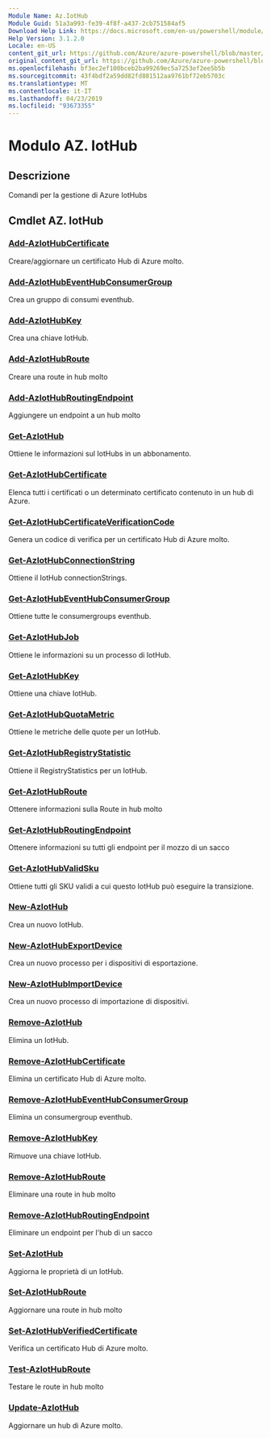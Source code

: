 ```yaml
---
Module Name: Az.IotHub
Module Guid: 51a3a993-fe39-4f8f-a437-2cb751584af5
Download Help Link: https://docs.microsoft.com/en-us/powershell/module/az.iothub
Help Version: 3.1.2.0
Locale: en-US
content_git_url: https://github.com/Azure/azure-powershell/blob/master/src/IotHub/IotHub/help/Az.IotHub.md
original_content_git_url: https://github.com/Azure/azure-powershell/blob/master/src/IotHub/IotHub/help/Az.IotHub.md
ms.openlocfilehash: bf3ec2ef100bceb2ba99269ec5a7253ef2ee5b5b
ms.sourcegitcommit: 43f4bdf2a59dd82fd881512aa9761bf72eb5703c
ms.translationtype: MT
ms.contentlocale: it-IT
ms.lasthandoff: 04/23/2019
ms.locfileid: "93673355"
---
```

# Modulo AZ. IotHub
## Descrizione
Comandi per la gestione di Azure IotHubs

## Cmdlet AZ. IotHub
### [Add-AzIotHubCertificate](Add-AzIotHubCertificate.md)
Creare/aggiornare un certificato Hub di Azure molto.

### [Add-AzIotHubEventHubConsumerGroup](Add-AzIotHubEventHubConsumerGroup.md)
Crea un gruppo di consumi eventhub.

### [Add-AzIotHubKey](Add-AzIotHubKey.md)
Crea una chiave IotHub.

### [Add-AzIotHubRoute](Add-AzIotHubRoute.md)
Creare una route in hub molto

### [Add-AzIotHubRoutingEndpoint](Add-AzIotHubRoutingEndpoint.md)
Aggiungere un endpoint a un hub molto

### [Get-AzIotHub](Get-AzIotHub.md)
Ottiene le informazioni sul IotHubs in un abbonamento.

### [Get-AzIotHubCertificate](Get-AzIotHubCertificate.md)
Elenca tutti i certificati o un determinato certificato contenuto in un hub di Azure. 

### [Get-AzIotHubCertificateVerificationCode](Get-AzIotHubCertificateVerificationCode.md)
Genera un codice di verifica per un certificato Hub di Azure molto. 

### [Get-AzIotHubConnectionString](Get-AzIotHubConnectionString.md)
Ottiene il IotHub connectionStrings.

### [Get-AzIotHubEventHubConsumerGroup](Get-AzIotHubEventHubConsumerGroup.md)
Ottiene tutte le consumergroups eventhub.

### [Get-AzIotHubJob](Get-AzIotHubJob.md)
Ottiene le informazioni su un processo di IotHub.

### [Get-AzIotHubKey](Get-AzIotHubKey.md)
Ottiene una chiave IotHub.

### [Get-AzIotHubQuotaMetric](Get-AzIotHubQuotaMetric.md)
Ottiene le metriche delle quote per un IotHub.

### [Get-AzIotHubRegistryStatistic](Get-AzIotHubRegistryStatistic.md)
Ottiene il RegistryStatistics per un IotHub.

### [Get-AzIotHubRoute](Get-AzIotHubRoute.md)
Ottenere informazioni sulla Route in hub molto

### [Get-AzIotHubRoutingEndpoint](Get-AzIotHubRoutingEndpoint.md)
Ottenere informazioni su tutti gli endpoint per il mozzo di un sacco

### [Get-AzIotHubValidSku](Get-AzIotHubValidSku.md)
Ottiene tutti gli SKU validi a cui questo IotHub può eseguire la transizione.

### [New-AzIotHub](New-AzIotHub.md)
Crea un nuovo IotHub.

### [New-AzIotHubExportDevice](New-AzIotHubExportDevice.md)
Crea un nuovo processo per i dispositivi di esportazione.

### [New-AzIotHubImportDevice](New-AzIotHubImportDevice.md)
Crea un nuovo processo di importazione di dispositivi.

### [Remove-AzIotHub](Remove-AzIotHub.md)
Elimina un IotHub.

### [Remove-AzIotHubCertificate](Remove-AzIotHubCertificate.md)
Elimina un certificato Hub di Azure molto.

### [Remove-AzIotHubEventHubConsumerGroup](Remove-AzIotHubEventHubConsumerGroup.md)
Elimina un consumergroup eventhub.

### [Remove-AzIotHubKey](Remove-AzIotHubKey.md)
Rimuove una chiave IotHub.

### [Remove-AzIotHubRoute](Remove-AzIotHubRoute.md)
Eliminare una route in hub molto

### [Remove-AzIotHubRoutingEndpoint](Remove-AzIotHubRoutingEndpoint.md)
Eliminare un endpoint per l'hub di un sacco

### [Set-AzIotHub](Set-AzIotHub.md)
Aggiorna le proprietà di un IotHub.

### [Set-AzIotHubRoute](Set-AzIotHubRoute.md)
Aggiornare una route in hub molto

### [Set-AzIotHubVerifiedCertificate](Set-AzIotHubVerifiedCertificate.md)
Verifica un certificato Hub di Azure molto. 

### [Test-AzIotHubRoute](Test-AzIotHubRoute.md)
Testare le route in hub molto

### [Update-AzIotHub](Update-AzIotHub.md)
Aggiornare un hub di Azure molto.

